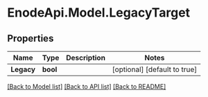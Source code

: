# EnodeApi.Model.LegacyTarget

## Properties

Name | Type | Description | Notes
------------ | ------------- | ------------- | -------------
**Legacy** | **bool** |  | [optional] [default to true]

[[Back to Model list]](../README.md#documentation-for-models) [[Back to API list]](../README.md#documentation-for-api-endpoints) [[Back to README]](../README.md)


